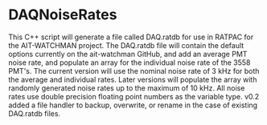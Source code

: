 # DAQNoiseRates
This C++ script will generate a file called DAQ.ratdb for use in RATPAC for the AIT-WATCHMAN project. The DAQ.ratdb file will contain the default options currently on the ait-watchman GitHub, and add an average PMT noise rate, and populate an array for the individual noise rate of the 3558 PMT's. The current version will use the nominal noise rate of 3 kHz for both the average and individual rates. Later versions will populate the array with randomly generated noise rates up to the maximum of 10 kHz. All noise rates use double precision floating point numbers as the variable type. v0.2 added a file handler to backup, overwrite, or rename in the case of existing DAQ.ratdb files.
